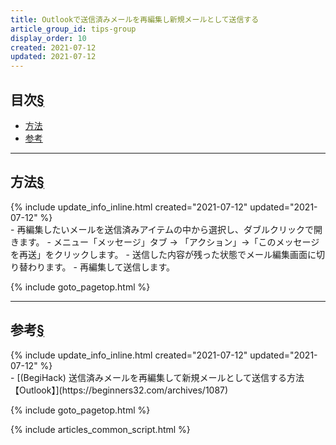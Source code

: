 ```yaml
---
title: Outlookで送信済みメールを再編集し新規メールとして送信する
article_group_id: tips-group
display_order: 10
created: 2021-07-12
updated: 2021-07-12
---
```


## <a name="index">目次</a><a class="heading-anchor-permalink" href="#目次">§</a>

<ul id="index_ul">
<li><a href="#方法">方法</a></li>
<li><a href="#参考">参考</a></li>
</ul>

* * *
## <a name="方法">方法</a><a class="heading-anchor-permalink" href="#方法">§</a>
<div class="chapter-updated">{% include update_info_inline.html created="2021-07-12" updated="2021-07-12" %}</div>
- 再編集したいメールを送信済みアイテムの中から選択し、ダブルクリックで開きます。
- メニュー「メッセージ」タブ -> 「アクション」→「このメッセージを再送」をクリックします。
- 送信した内容が残った状態でメール編集画面に切り替わります。
  - 再編集して送信します。

{% include goto_pagetop.html %}

* * *
## <a name="参考">参考</a><a class="heading-anchor-permalink" href="#参考">§</a>
<div class="chapter-updated">{% include update_info_inline.html created="2021-07-12" updated="2021-07-12" %}</div>
- [(BegiHack) 送信済みメールを再編集して新規メールとして送信する方法【Outlook】](https://beginners32.com/archives/1087)

{% include goto_pagetop.html %}

{% include articles_common_script.html %}
